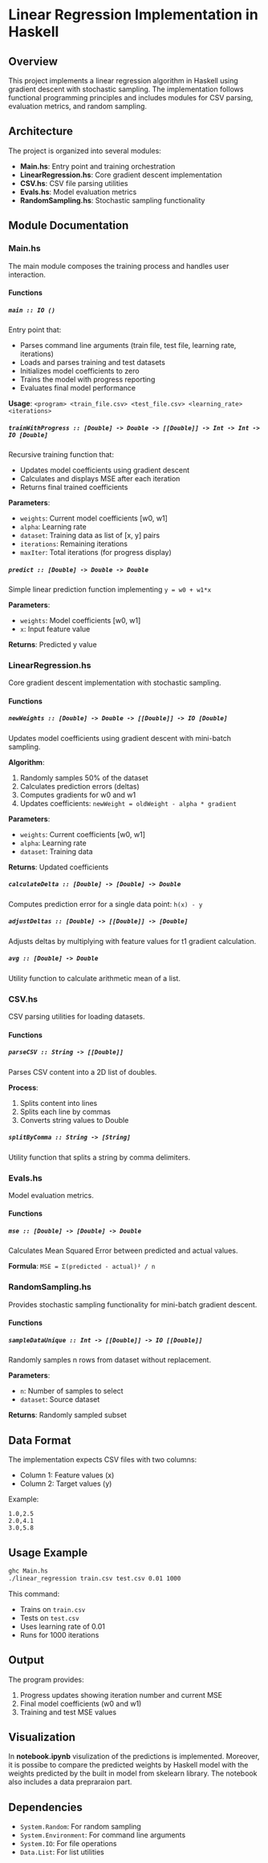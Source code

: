 # Linear Regression Implementation in Haskell

## Overview

This project implements a linear regression algorithm in Haskell using gradient descent with stochastic sampling. The implementation follows functional programming principles and includes modules for CSV parsing, evaluation metrics, and random sampling.

## Architecture

The project is organized into several modules:

- **Main.hs**: Entry point and training orchestration
- **LinearRegression.hs**: Core gradient descent implementation
- **CSV.hs**: CSV file parsing utilities
- **Evals.hs**: Model evaluation metrics
- **RandomSampling.hs**: Stochastic sampling functionality

## Module Documentation

### Main.hs

The main module composes the training process and handles user interaction.

#### Functions

##### `main :: IO ()`
Entry point that:
- Parses command line arguments (train file, test file, learning rate, iterations)
- Loads and parses training and test datasets
- Initializes model coefficients to zero
- Trains the model with progress reporting
- Evaluates final model performance

**Usage**: `<program> <train_file.csv> <test_file.csv> <learning_rate> <iterations>`

##### `trainWithProgress :: [Double] -> Double -> [[Double]] -> Int -> Int -> IO [Double]`
Recursive training function that:
- Updates model coefficients using gradient descent
- Calculates and displays MSE after each iteration
- Returns final trained coefficients

**Parameters**:
- `weights`: Current model coefficients [w0, w1]
- `alpha`: Learning rate
- `dataset`: Training data as list of [x, y] pairs
- `iterations`: Remaining iterations
- `maxIter`: Total iterations (for progress display)

##### `predict :: [Double] -> Double -> Double`
Simple linear prediction function implementing `y = w0 + w1*x`

**Parameters**:
- `weights`: Model coefficients [w0, w1]
- `x`: Input feature value

**Returns**: Predicted y value

### LinearRegression.hs

Core gradient descent implementation with stochastic sampling.

#### Functions

##### `newWeights :: [Double] -> Double -> [[Double]] -> IO [Double]`
Updates model coefficients using gradient descent with mini-batch sampling.

**Algorithm**:
1. Randomly samples 50% of the dataset
2. Calculates prediction errors (deltas)
3. Computes gradients for w0 and w1
4. Updates coefficients: `newWeight = oldWeight - alpha * gradient`

**Parameters**:
- `weights`: Current coefficients [w0, w1]
- `alpha`: Learning rate
- `dataset`: Training data

**Returns**: Updated coefficients

##### `calculateDelta :: [Double] -> [Double] -> Double`
Computes prediction error for a single data point: `h(x) - y`

##### `adjustDeltas :: [Double] -> [[Double]] -> [Double]`
Adjusts deltas by multiplying with feature values for t1 gradient calculation.

##### `avg :: [Double] -> Double`
Utility function to calculate arithmetic mean of a list.

### CSV.hs

CSV parsing utilities for loading datasets.

#### Functions

##### `parseCSV :: String -> [[Double]]`
Parses CSV content into a 2D list of doubles.

**Process**:
1. Splits content into lines
2. Splits each line by commas
3. Converts string values to Double

##### `splitByComma :: String -> [String]`
Utility function that splits a string by comma delimiters.

### Evals.hs

Model evaluation metrics.

#### Functions

##### `mse :: [Double] -> [Double] -> Double`
Calculates Mean Squared Error between predicted and actual values.

**Formula**: `MSE = Σ(predicted - actual)² / n`

### RandomSampling.hs

Provides stochastic sampling functionality for mini-batch gradient descent.

#### Functions

##### `sampleDataUnique :: Int -> [[Double]] -> IO [[Double]]`
Randomly samples n rows from dataset without replacement.

**Parameters**:
- `n`: Number of samples to select
- `dataset`: Source dataset

**Returns**: Randomly sampled subset



## Data Format

The implementation expects CSV files with two columns:
- Column 1: Feature values (x)
- Column 2: Target values (y)

Example:
```csv
1.0,2.5
2.0,4.1
3.0,5.8
```

## Usage Example

```bash
ghc Main.hs
./linear_regression train.csv test.csv 0.01 1000
```

This command:
- Trains on `train.csv`
- Tests on `test.csv`
- Uses learning rate of 0.01
- Runs for 1000 iterations

## Output

The program provides:
1. Progress updates showing iteration number and current MSE
2. Final model coefficients (w0 and w1)
3. Training and test MSE values

## Visualization

In **notebook.ipynb** visulization of the predictions is implemented. Moreover, it is possibe to compare the predicted weights by Haskell model with the weights predicted by the built in model from skelearn library.
The notebook also includes a data prepraraion part. 

## Dependencies

- `System.Random`: For random sampling
- `System.Environment`: For command line arguments
- `System.IO`: For file operations
- `Data.List`: For list utilities

